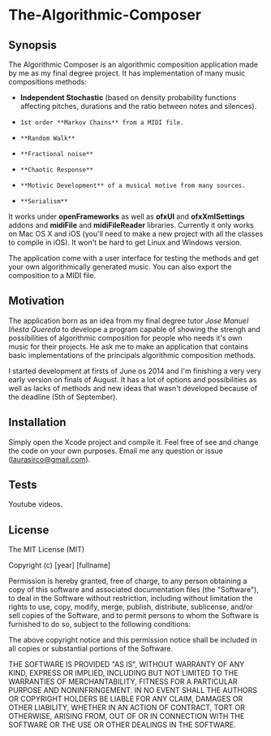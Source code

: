 The-Algorithmic-Composer
========================

## Synopsis


The Algorithmic Composer is an algorithmic composition application made by me as my final degree project. It has implementation of many music compositions methods:

-   **Independent Stochastic** (based on density probability functions affecting pitches, durations and the ratio between notes and silences).
-     1st order **Markov Chains** from a MIDI file.
-     **Random Walk**
-     **Fractional noise**
-     **Chaotic Response**
-     **Motivic Development** of a musical motive from many sources.
-     **Serialism**

It works under **openFrameworks** as well as **ofxUI** and **ofxXmlSettings** addons and **midiFile** and **midiFileReader** libraries. Currently it only works on Mac OS X and iOS (you'll need to make a new project with all the classes to compile in iOS). It won't be hard to get Linux and Windows version.

The application come with a user interface for testing the methods and get your own algorithmically generated music. You can also export the composition to a MIDI file.

## Motivation

The application born as an idea from my final degree tutor *Jose Manuel Iñesta Quereda* to develope a program capable of showing the strengh and possibilities of algorithmic composition for people who needs it's own music for their projects. He ask me to make an application that contains basic implementations of the principals algorithmic composition methods. 

I started development at firsts of June os 2014 and I'm finishing a very very early version on finals of August. It has a lot of options and possibilities as well as lacks of methods and new ideas that wasn't developed because of the deadline (5th of September).

## Installation

Simply open the Xcode project and compile it. Feel free of see and change the code on your own purposes. Email me any question or issue (laurasirco@gmail.com).

## Tests

Youtube videos.

## License

The MIT License (MIT)

Copyright (c) [year] [fullname]

Permission is hereby granted, free of charge, to any person obtaining a copy
of this software and associated documentation files (the "Software"), to deal
in the Software without restriction, including without limitation the rights
to use, copy, modify, merge, publish, distribute, sublicense, and/or sell
copies of the Software, and to permit persons to whom the Software is
furnished to do so, subject to the following conditions:

The above copyright notice and this permission notice shall be included in all
copies or substantial portions of the Software.

THE SOFTWARE IS PROVIDED "AS IS", WITHOUT WARRANTY OF ANY KIND, EXPRESS OR
IMPLIED, INCLUDING BUT NOT LIMITED TO THE WARRANTIES OF MERCHANTABILITY,
FITNESS FOR A PARTICULAR PURPOSE AND NONINFRINGEMENT. IN NO EVENT SHALL THE
AUTHORS OR COPYRIGHT HOLDERS BE LIABLE FOR ANY CLAIM, DAMAGES OR OTHER
LIABILITY, WHETHER IN AN ACTION OF CONTRACT, TORT OR OTHERWISE, ARISING FROM,
OUT OF OR IN CONNECTION WITH THE SOFTWARE OR THE USE OR OTHER DEALINGS IN THE
SOFTWARE.


